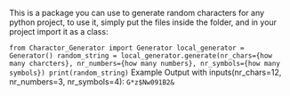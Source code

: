 This is a package you can use to generate random characters for any python project, to use it, simply put the files inside the folder, and in your project import it as a class:

`from Charactor_Generator import Generator
local_generator = Generator()
random_string = local_generator.generate(nr_chars={how many charcters}, nr_numbers={how many numbers}, nr_symbols={how many symbols})
print(random_string)`
Example Output  with inputs(nr_chars=12, nr_numbers=3, nr_symbols=4):
`G*z$Nw091B2&`
